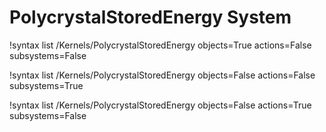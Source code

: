 <!-- MOOSE Documentation Stub: Remove this when content is added. -->

# PolycrystalStoredEnergy System

!syntax list /Kernels/PolycrystalStoredEnergy objects=True actions=False subsystems=False

!syntax list /Kernels/PolycrystalStoredEnergy objects=False actions=False subsystems=True

!syntax list /Kernels/PolycrystalStoredEnergy objects=False actions=True subsystems=False
